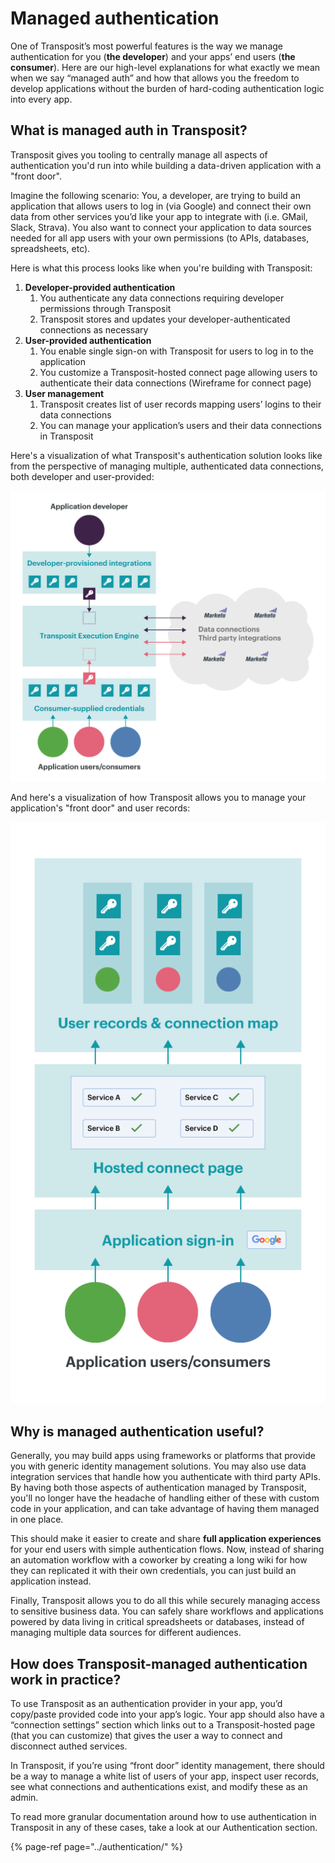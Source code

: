 # Managed authentication

One of Transposit’s most powerful features is the way we manage authentication for you \(**the developer**\) and your apps’ end users \(**the consumer**\). Here are our high-level explanations for what exactly we mean when we say “managed auth” and how that allows you the freedom to develop applications without the burden of hard-coding authentication logic into every app.

## **What is managed auth in Transposit?**

Transposit gives you tooling to centrally manage all aspects of authentication you'd run into while building a data-driven application with a "front door".

Imagine the following scenario: You, a developer, are trying to build an application that allows users to log in \(via Google\) and connect their own data from other services you’d like your app to integrate with \(i.e. GMail, Slack, Strava\). You also want to connect your application to data sources needed for all app users with your own permissions \(to APIs, databases, spreadsheets, etc\). 

Here is what this process looks like when you're building with Transposit:

1. **Developer-provided authentication**
   1. You authenticate any data connections requiring developer permissions through Transposit
   2. Transposit stores and updates your developer-authenticated connections as necessary
2. **User-provided authentication**
   1. You enable single sign-on with Transposit for users to log in to the application
   2. You customize a Transposit-hosted connect page allowing users to authenticate their data connections \(Wireframe for connect page\)
3. **User management**
   1. Transposit creates list of user records mapping users’ logins to their data connections
   2. You can manage your application’s users and their data connections in Transposit

Here's a visualization of what Transposit's authentication solution looks like from the perspective of managing multiple, authenticated data connections, both developer and user-provided: 

![](../.gitbook/assets/managed-auth-diagram-a.png)

And here's a visualization of how Transposit allows you to manage your application's "front door" and user records:

![](../.gitbook/assets/managed-auth-diagram-b.png)

## **Why is managed authentication useful?**

Generally, you may build apps using frameworks or platforms that provide you with generic identity management solutions. You may also use data integration services that handle how you authenticate with third party APIs. By having both those aspects of authentication managed by Transposit, you'll no longer have the headache of handling either of these with custom code in your application, and can take advantage of having them managed in one place.

This should make it easier to create and share **full application experiences** for your end users with simple authentication flows. Now, instead of sharing an automation workflow with a coworker by creating a long wiki for how they can replicated it with their own credentials, you can just build an application instead. 

Finally, Transposit allows you to do all this while securely managing access to sensitive business data. You can safely share workflows and applications powered by data living in critical spreadsheets or databases, instead of managing multiple data sources for different audiences.

## **How does Transposit-managed authentication work in practice?**

To use Transposit as an authentication provider in your app, you’d copy/paste provided code into your app’s logic. Your app should also have a “connection settings” section which links out to a Transposit-hosted page \(that you can customize\) that gives the user a way to connect and disconnect authed services.

In Transposit, if you’re using “front door” identity management, there should be a way to manage a white list of users of your app, inspect user records, see what connections and authentications exist, and modify these as an admin.

To read more granular documentation around how to use authentication in Transposit in any of these cases, take a look at our Authentication section. 

{% page-ref page="../authentication/" %}


